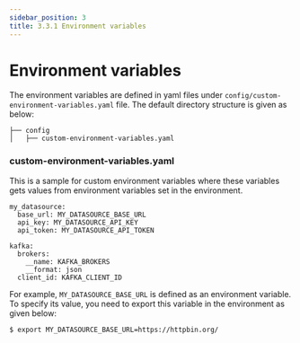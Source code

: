 ```yaml
---
sidebar_position: 3
title: 3.3.1 Environment variables
---
```


# Environment variables
The environment variables are defined in yaml files under `config/custom-environment-variables.yaml` file. The default directory structure is given as below:

```
├── config
│   ├── custom-environment-variables.yaml
```

### custom-environment-variables.yaml
This is a sample for custom environment variables where these variables gets values from environment variables set in the environment. 
```
my_datasource:
  base_url: MY_DATASOURCE_BASE_URL
  api_key: MY_DATASOURCE_API_KEY
  api_token: MY_DATASOURCE_API_TOKEN

kafka:
  brokers:
    __name: KAFKA_BROKERS
    __format: json
  client_id: KAFKA_CLIENT_ID
```
For example, `MY_DATASOURCE_BASE_URL` is defined as an environment variable. To specify its value, you need to export this variable in the environment as given below:

```
$ export MY_DATASOURCE_BASE_URL=https://httpbin.org/
```